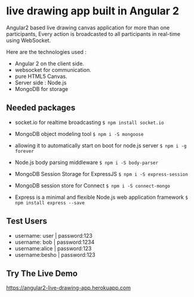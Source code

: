 

# live drawing app built in Angular 2

Angular2 based live drawing canvas application for more than one participants, Every action is broadcasted to all participants in real-time using WebSocket.

Here are the technologies used :
- Angular 2 on the client side.
- websocket for communication. 
- pure HTML5 Canvas.
- Server side : Node.js
- MongoDB for storage 

## Needed packages

- socket.io for realtime broadcasting
   `$ npm install socket.io`

- MongoDB object modeling tool
   `$ npm i -S mongoose`
   
- allowing it to automatically start on boot for node.js server
   `$ npm i -g forever`
   
-   Node.js body parsing middleware
   `$ npm i -S body-parser`
   
- MongoDB Session Storage for ExpressJS
   `$ npm i -S express-session`
   
- MongoDB session store for Connect
   `$ npm i -S connect-mongo`
   
- Express is a minimal and flexible Node.js web application framework
   `$ npm install express --save`
   
## Test Users
 - username: user  | password:123
 - username: bob   | password:1234
 - username:alice   | password:123
 - username:besho | password:123
 
## Try The Live Demo
   https://angular2-live-drawing-app.herokuapp.com
